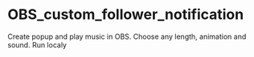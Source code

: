 # OBS_custom_follower_notification
Create popup and play music in OBS. Choose any length, animation and sound. Run localy
